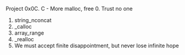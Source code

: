 
Project
0x0C. C - More malloc, free
0. Trust no one 
1. string_nconcat 
2. _calloc 
3. array_range 
4. _realloc 
5. We must accept finite disappointment, but never lose infinite hope 

